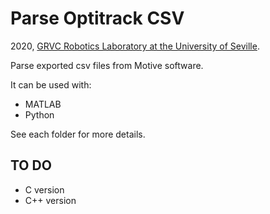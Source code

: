 # Parse Optitrack CSV
2020, [ GRVC Robotics Laboratory at the University of Seville](https://grvc.us.es/).

Parse exported csv files from Motive software.

It can be used with:
* MATLAB
* Python

See each folder for more details.

## TO DO
* C version
* C++ version
